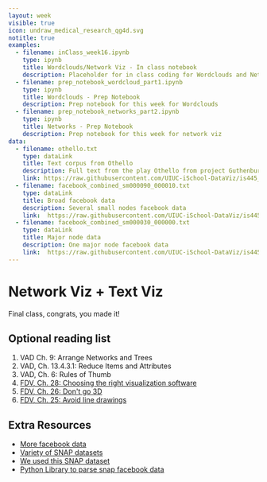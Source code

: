 ```yaml
---
layout: week
visible: true
icon: undraw_medical_research_qg4d.svg
notitle: true
examples:
  - filename: inClass_week16.ipynb
    type: ipynb
    title: Wordclouds/Network Viz - In class notebook
    description: Placeholder for in class coding for Wordclouds and Network Viz
  - filename: prep_notebook_wordcloud_part1.ipynb
    type: ipynb
    title: Wordclouds - Prep Notebook
    description: Prep notebook for this week for Wordclouds
  - filename: prep_notebook_networks_part2.ipynb
    type: ipynb
    title: Networks - Prep Notebook
    description: Prep notebook for this week for network viz
data:
  - filename: othello.txt
    type: dataLink
    title: Text corpus from Othello
    description: Full text from the play Othello from project Guthenburg
    link: https://raw.githubusercontent.com/UIUC-iSchool-DataViz/is445_bcubcg_fall2022/main/data/othello.txt
  - filename: facebook_combined_sm000090_000010.txt
    type: dataLink
    title: Broad facebook data
    description: Several small nodes facebook data
    link:  https://raw.githubusercontent.com/UIUC-iSchool-DataViz/is445_bcubcg_fall2022/main/data/facebook_combined_sm000090_000010.txt
  - filename: facebook_combined_sm000030_000000.txt
    type: dataLink
    title: Major node data
    description: One major node facebook data
    link:  https://raw.githubusercontent.com/UIUC-iSchool-DataViz/is445_bcubcg_fall2022/main/data/facebook_combined_sm000030_000000.txt
---
```


# Network Viz + Text Viz

Final class, congrats, you made it!


## Optional reading list

 1. VAD Ch. 9: Arrange Networks and Trees 
 2. VAD, Ch. 13.4.3.1: Reduce Items and Attributes 
 3. VAD, Ch. 6: Rules of Thumb 
 4. [FDV, Ch. 28: Choosing the right visualization software](https://serialmentor.com/dataviz/choosing-visualization-software.html) 
 5. [FDV, Ch. 26: Don't go 3D](https://serialmentor.com/dataviz/no-3d.html) 
 6. [FDV, Ch. 25: Avoid line drawings](https://serialmentor.com/dataviz/avoid-line-drawings.html)

## Extra Resources

 * <a href='https://github.com/UIUC-iSchool-DataViz/spring2019online/tree/master/week09/data'>More facebook data</a>
 * <a href='https://snap.stanford.edu/data/'>Variety of SNAP datasets</a>
 * <a href='https://snap.stanford.edu/data/ego-Facebook.html'>We used this SNAP dataset</a>
 * <a href='https://github.com/jcatw/snap-facebook'>Python Library to parse snap facebook data</a>
